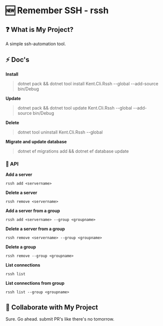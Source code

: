 # 🆕 Remember SSH - rssh

## ❓ What is My Project?
A simple ssh-automation tool.

## ⚡ Doc's

**Install**

> dotnet pack &&
> dotnet tool install Kent.Cli.Rssh --global --add-source bin/Debug

**Update**

> dotnet pack &&
> dotnet tool update Kent.Cli.Rssh --global --add-source bin/Debug

**Delete**

> dotnet tool uninstall Kent.Cli.Rssh --global

**Migrate and update database**

> dotnet ef migrations add <migration name> &&
> dotnet ef database update


### 🔨 API

**Add a server**
```shell
rssh add <servername>
```

**Delete a server**
```shell
rssh remove <servername>
```

**Add a server from a group**
```shell
rssh add <servername> --group <groupname>
```

**Delete a server from a group**
```shell
rssh remove <servername> --group <groupname>
```

**Delete a group**
```shell
rssh remove --group <groupname>
```

**List connections**
```shell
rssh list
```

**List connections from group**
```shell
rssh list --group <groupname>
```

## 🤝 Collaborate with My Project
Sure. Go ahead. submit PR's like there's no tomorrow.

